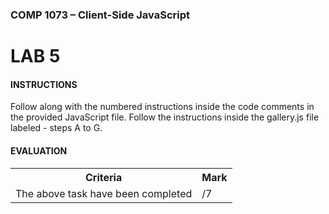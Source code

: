 ### COMP 1073 – Client-Side JavaScript

# LAB 5

#### INSTRUCTIONS
Follow along with the numbered instructions inside the code comments in the provided JavaScript file. Follow the instructions inside the gallery.js file labeled - steps A to G.

#### EVALUATION
<table>
  <tr>
    <th><b>Criteria</b></th>
    <th><b>Mark</b></th>
  </tr>
  <tr>
    <td>The above task have been completed</td>
    <td>/7</td>
  </tr>
</table>

